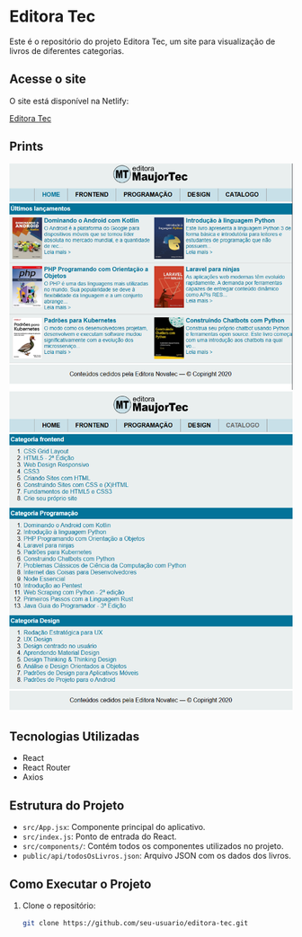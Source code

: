 # Editora Tec

Este é o repositório do projeto Editora Tec, um site para visualização de livros de diferentes categorias.

## Acesse o site

O site está disponível na Netlify:

[Editora Tec](https://editora-tec.onrender.com/)

## Prints

![home](./public/editora1.PNG)
![home](./public/editora2.PNG)

## Tecnologias Utilizadas

- React
- React Router
- Axios

## Estrutura do Projeto

- `src/App.jsx`: Componente principal do aplicativo.
- `src/index.js`: Ponto de entrada do React.
- `src/components/`: Contém todos os componentes utilizados no projeto.
- `public/api/todosOsLivros.json`: Arquivo JSON com os dados dos livros.

## Como Executar o Projeto

1. Clone o repositório:
   ```bash
   git clone https://github.com/seu-usuario/editora-tec.git
   ```
